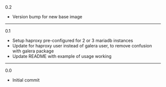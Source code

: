 0.2

* Version bump for new base image

---

0.1

* Setup haproxy pre-configured for 2 or 3 mariadb instances
* Update for haproxy user instead of galera user, to remove confusion with galera package
* Update README with example of usage working

---

0.0

* Initial commit
